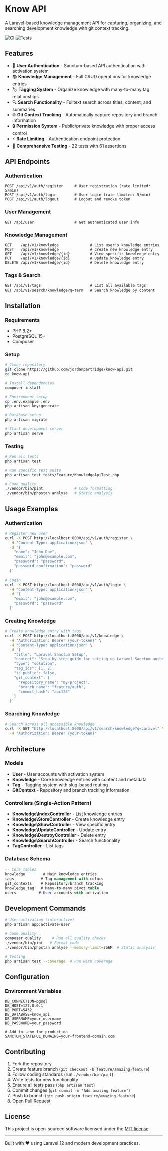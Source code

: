# Know API

A Laravel-based knowledge management API for capturing, organizing, and searching development knowledge with git context tracking.

[![CI](https://github.com/jordanpartridge/know-api/workflows/CI/badge.svg)](https://github.com/jordanpartridge/know-api/actions)
[![Tests](https://img.shields.io/badge/tests-22%20passed-green)](https://github.com/jordanpartridge/know-api)

## Features

- 🔐 **User Authentication** - Sanctum-based API authentication with activation system
- 📚 **Knowledge Management** - Full CRUD operations for knowledge entries
- 🏷️ **Tagging System** - Organize knowledge with many-to-many tag relationships
- 🔍 **Search Functionality** - Fulltext search across titles, content, and summaries
- 🌐 **Git Context Tracking** - Automatically capture repository and branch information
- 🔒 **Permission System** - Public/private knowledge with proper access control
- ⚡ **Rate Limiting** - Authentication endpoint protection
- 🧪 **Comprehensive Testing** - 22 tests with 61 assertions

## API Endpoints

### Authentication
```
POST /api/v1/auth/register     # User registration (rate limited: 5/min)
POST /api/v1/auth/login        # User login (rate limited: 5/min)
POST /api/v1/auth/logout       # Logout and revoke token
```

### User Management
```
GET /api/user                  # Get authenticated user info
```

### Knowledge Management
```
GET    /api/v1/knowledge              # List user's knowledge entries
POST   /api/v1/knowledge              # Create new knowledge entry
GET    /api/v1/knowledge/{id}         # View specific knowledge entry
PUT    /api/v1/knowledge/{id}         # Update knowledge entry
DELETE /api/v1/knowledge/{id}         # Delete knowledge entry
```

### Tags & Search
```
GET /api/v1/tags                      # List all available tags
GET /api/v1/search/knowledge?q=term   # Search knowledge by content
```

## Installation

### Requirements
- PHP 8.2+
- PostgreSQL 15+
- Composer

### Setup
```bash
# Clone repository
git clone https://github.com/jordanpartridge/know-api.git
cd know-api

# Install dependencies
composer install

# Environment setup
cp .env.example .env
php artisan key:generate

# Database setup
php artisan migrate

# Start development server
php artisan serve
```

### Testing
```bash
# Run all tests
php artisan test

# Run specific test suite
php artisan test tests/Feature/KnowledgeApiTest.php

# Code quality
./vendor/bin/pint              # Code formatting
./vendor/bin/phpstan analyse   # Static analysis
```

## Usage Examples

### Authentication
```bash
# Register new user
curl -X POST http://localhost:8000/api/v1/auth/register \
  -H "Content-Type: application/json" \
  -d '{
    "name": "John Doe",
    "email": "john@example.com",
    "password": "password",
    "password_confirmation": "password"
  }'

# Login
curl -X POST http://localhost:8000/api/v1/auth/login \
  -H "Content-Type: application/json" \
  -d '{
    "email": "john@example.com",
    "password": "password"
  }'
```

### Creating Knowledge
```bash
# Create knowledge entry with tags
curl -X POST http://localhost:8000/api/v1/knowledge \
  -H "Authorization: Bearer {your-token}" \
  -H "Content-Type: application/json" \
  -d '{
    "title": "Laravel Sanctum Setup",
    "content": "Step-by-step guide for setting up Laravel Sanctum authentication...",
    "type": "solution",
    "tag_ids": [1, 2],
    "is_public": false,
    "git_context": {
      "repository_name": "my-project",
      "branch_name": "feature/auth",
      "commit_hash": "abc123"
    }
  }'
```

### Searching Knowledge
```bash
# Search across all accessible knowledge
curl -X GET "http://localhost:8000/api/v1/search/knowledge?q=Laravel" \
  -H "Authorization: Bearer {your-token}"
```

## Architecture

### Models
- **User** - User accounts with activation system
- **Knowledge** - Core knowledge entries with content and metadata
- **Tag** - Tagging system with slug-based routing
- **GitContext** - Repository and branch tracking information

### Controllers (Single-Action Pattern)
- **Knowledge\\IndexController** - List knowledge entries
- **Knowledge\\StoreController** - Create knowledge entry
- **Knowledge\\ShowController** - View specific entry
- **Knowledge\\UpdateController** - Update entry
- **Knowledge\\DestroyController** - Delete entry
- **Knowledge\\SearchController** - Search functionality
- **TagController** - List tags

### Database Schema
```sql
-- Core tables
knowledge        # Main knowledge entries
tags            # Tag management with colors
git_contexts    # Repository/branch tracking
knowledge_tag   # Many-to-many pivot table
users          # User accounts with activation
```

## Development Commands

```bash
# User activation (interactive)
php artisan app:activate-user

# Code quality
composer quality     # Run all quality checks
./vendor/bin/pint   # Format code
./vendor/bin/phpstan analyse --memory-limit=256M  # Static analysis

# Testing
php artisan test --coverage  # Run with coverage
```

## Configuration

### Environment Variables
```env
DB_CONNECTION=pgsql
DB_HOST=127.0.0.1
DB_PORT=5432
DB_DATABASE=know_api
DB_USERNAME=your_username
DB_PASSWORD=your_password

# Add to .env for production
SANCTUM_STATEFUL_DOMAINS=your-frontend-domain.com
```

## Contributing

1. Fork the repository
2. Create feature branch (`git checkout -b feature/amazing-feature`)
3. Follow coding standards (run `./vendor/bin/pint`)
4. Write tests for new functionality
5. Ensure all tests pass (`php artisan test`)
6. Commit changes (`git commit -m 'Add amazing feature'`)
7. Push to branch (`git push origin feature/amazing-feature`)
8. Open Pull Request

## License

This project is open-sourced software licensed under the [MIT license](https://opensource.org/licenses/MIT).

---

Built with ❤️ using Laravel 12 and modern development practices.